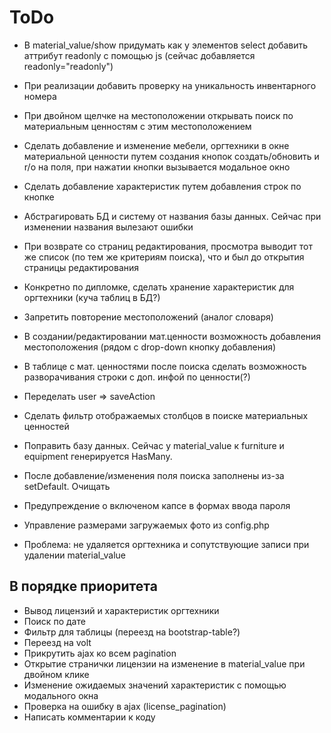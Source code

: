 # ToDo

* В material_value/show придумать как у элементов select добавить аттрибут readonly с помощью js (сейчас добавляется readonly="readonly")
* При реализации добавить проверку на уникальность инвентарного номера
* При двойном щелчке на местоположении открывать поиск по материальным ценностям с этим местоположением
* Сделать добавление и изменение мебели, оргтехники в окне материальной ценности путем создания кнопок создать/обновить и r/o на поля, при нажатии кнопки вызывается модальное окно
* Сделать добавление характеристик путем добавления строк по кнопке
* Абстрагировать БД и систему от названия базы данных. Сейчас при изменении названия вылезают ошибки
* При возврате со страниц редактирования, просмотра выводит тот же список (по тем же критериям поиска), что и был до открытия страницы редактирования

* Конкретно по дипломке, сделать хранение характеристик для оргтехники (куча таблиц в БД?)
* Запретить повторение местоположений (аналог словаря)
* В создании/редактировании мат.ценности возможность добавления местоположения (рядом с drop-down кнопку добавления)
* В таблице с мат. ценностями после поиска сделать возможность разворачивания строки с доп. инфой по ценности(?)

* Переделать user => saveAction
* Сделать фильтр отображаемых столбцов в поиске материальных ценностей
* Поправить базу данных. Сейчас у material_value к furniture и equipment генерируется HasMany.
* После добавление/изменения поля поиска заполнены из-за setDefault. Очищать
* Предупреждение о включеном капсе в формах ввода пароля

* Управление размерами загружаемых фото из config.php

* Проблема: не удаляется оргтехника и сопутствующие записи при удалении material_value

## В порядке приоритета

* Вывод лицензий и характеристик оргтехники
* Поиск по дате
* Фильтр для таблицы (переезд на bootstrap-table?)
* Переезд на volt
* Прикрутить ajax ко всем pagination
* Открытие странички лицензии на изменение в material_value при двойном клике
* Изменение ожидаемых значений характеристик с помощью модального окна
* Проверка на ошибку в ajax (license_pagination)
* Написать комментарии к коду